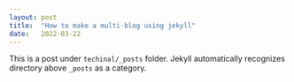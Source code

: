 ```yaml
---
layout: post
title:  "How to make a multi-blog using jekyll"
date:   2022-03-22
---
```

This is a post under `techinal/_posts` folder. Jekyll automatically recognizes directory above `_posts` as a category. 